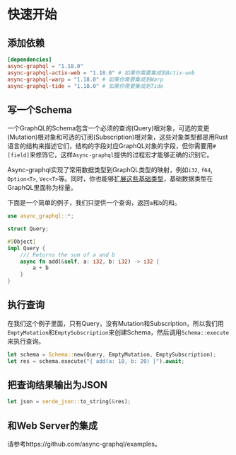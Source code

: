 # 快速开始

## 添加依赖

```toml
[dependencies]
async-graphql = "1.18.0"
async-graphql-actix-web = "1.18.0" # 如果你需要集成到Actix-web
async-graphql-warp = "1.18.0" # 如果你需要集成到Warp
async-graphql-tide = "1.18.0" # 如果你需要集成到Tide
```

## 写一个Schema

一个GraphQL的Schema包含一个必须的查询(Query)根对象，可选的变更(Mutation)根对象和可选的订阅(Subscription)根对象，这些对象类型都是用Rust语言的结构来描述它们，结构的字段对应GraphQL对象的字段，但你需要用`#[field]`来修饰它，这样`Async-graphql`提供的过程宏才能够正确的识别它。

Async-graphql实现了常用数据类型到GraphQL类型的映射，例如`i32`, `f64`, `Option<T>`, `Vec<T>`等。同时，你也能够[扩展这些基础类型](custom_scalars.md)，基础数据类型在GraphQL里面称为标量。

下面是一个简单的例子，我们只提供一个查询，返回`a`和`b`的和。

```rust
use async_graphql::*;

struct Query;

#[Object]
impl Query {
    /// Returns the sum of a and b
    async fn add(&self, a: i32, b: i32) -> i32 {
        a + b
    }
}

```

## 执行查询

在我们这个例子里面，只有Query，没有Mutation和Subscription，所以我们用`EmptyMutation`和`EmptySubscription`来创建Schema，然后调用`Schema::execute`来执行查询。

```rust
let schema = Schema::new(Query, EmptyMutation, EmptySubscription);
let res = schema.execute("{ add(a: 10, b: 20) }").await;
```

## 把查询结果输出为JSON

```rust
let json = serde_json::to_string(&res);
```

## 和Web Server的集成

请参考https://github.com/async-graphql/examples。